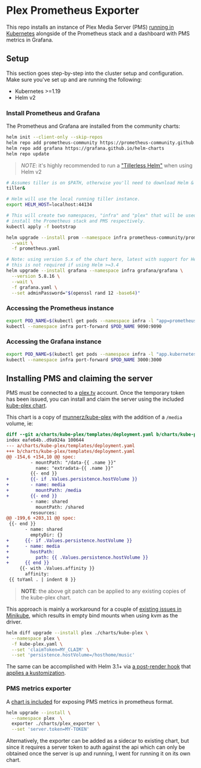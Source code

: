 # Plex Prometheus Exporter

This repo installs an instance of Plex Media Server (PMS) [running in
Kubernetes][pms-docker] alongside of the Prometheus stack and a dashboard with
PMS metrics in Grafana.

## Setup

This section goes step-by-step into the cluster setup and configuration. Make
sure you've set up and are running the following:

- Kubernetes >=1.19
- Helm v2

### Install Prometheus and Grafana

The Prometheus and Grafana are installed from the community charts:

```bash
helm init --client-only --skip-repos
helm repo add prometheus-community https://prometheus-community.github.io/helm-charts
helm repo add grafana https://grafana.github.io/helm-charts
helm repo update
```
> *NOTE*: it's highly recommended to run a ["Tillerless Helm"][tillerless] when
> using Helm v2

```bash
# Assumes tiller is on $PATH, otherwise you'll need to download Helm & Tiller binaries
tiller&

# Helm will use the local running tiller instance.
export HELM_HOST=localhost:44134
```

```bash
# This will create two namespaces, "infra" and "plex" that will be used to
# install the Prometheus stack and PMS respectively.
kubectl apply -f bootstrap

helm upgrade --install prom --namespace infra prometheus-community/prometheus \
  --wait \
  -f prometheus.yaml

# Note: using version 5.x of the chart here, latest with support for Helm 2
# this is not required if using Helm >=3.4
helm upgrade --install grafana --namespace infra grafana/grafana \
  --version 5.8.16 \
  --wait \
  -f grafana.yaml \
  --set adminPassword="$(openssl rand 12 -base64)"
```

### Accessing the Prometheus instance

```bash
export POD_NAME=$(kubectl get pods --namespace infra -l "app=prometheus,component=server" -o jsonpath="{.items[0].metadata.name}")
kubectl --namespace infra port-forward $POD_NAME 9090:9090
```

### Accessing the Grafana instance

```bash
export POD_NAME=$(kubectl get pods --namespace infra -l "app.kubernetes.io/name=grafana,app.kubernetes.io/instance=grafana" -o jsonpath="{.items[0].metadata.name}")
kubectl --namespace infra port-forward $POD_NAME 3000:3000
```

## Installing PMS and claiming the server

PMS must be connected to a [plex.tv](https://plex.tv) account. Once the
temporary token has been issued, you can install and claim the server using the
included [kube-plex chart](./charts/kube-plex).

This chart is a copy of [munnerz/kube-plex] with the addition of a `/media`
volume, ie:

```patch
diff --git a/charts/kube-plex/templates/deployment.yaml b/charts/kube-plex/templates/deployment.yaml
index eafe64b..d9a924a 100644
--- a/charts/kube-plex/templates/deployment.yaml
+++ b/charts/kube-plex/templates/deployment.yaml
@@ -154,6 +154,10 @@ spec:
         - mountPath: "/data-{{ .name }}"
           name: "extradata-{{ .name }}"
         {{- end }}
+        {{- if .Values.persistence.hostVolume }}
+        - name: media
+          mountPath: /media
+        {{- end }}
         - name: shared
           mountPath: /shared
         resources:
@@ -199,6 +203,11 @@ spec:
 {{- end }}
       - name: shared
         emptyDir: {}
+      {{- if .Values.persistence.hostVolume }}
+      - name: media
+        hostPath:
+          path: {{ .Values.persistence.hostVolume }}
+      {{ end }}
     {{- with .Values.affinity }}
       affinity:
 {{ toYaml . | indent 8 }}
```

> **NOTE**: the above git patch can be applied to any existing copies of the
> kube-plex chart.

This approach is mainly a workaround for a couple of [existing issues in 
Minikube][minikube-mounts], which results in empty bind mounts when using kvm as
the driver.

```bash
helm diff upgrade --install plex ./charts/kube-plex \
  --namespace plex \
  -f kube-plex.yaml \
  --set 'claimToken=MY_CLAIM' \
  --set 'persistence.hostVolume=/hosthome/music'
```

The same can be accomplished with Helm 3.1+ via [a post-render
hook][helm-post-render] that [applies a kustomization][kustomize-post].


### PMS metrics exporter

A [chart is included](./charts/plex_exporter) for exposing PMS metrics in
prometheus format.

```bash
helm upgrade --install \
  --namespace plex  \
  exporter ./charts/plex_exporter \
  --set 'server.token=MY-TOKEN'
```

Alternatively, the exporter can be added as a sidecar to existing chart, but
since it requires a server token to auth against the api which can only be
obtained once the server is up and running, I went for running it on its own
chart.

[helm-post-render]: https://helm.sh/docs/topics/advanced/#post-rendering
[kustomize-post]: https://github.com/thomastaylor312/advanced-helm-demos/tree/master/post-render
[minikube-mounts]: https://github.com/kubernetes/minikube/issues/3973
[munnerz/kube-plex]: https://github.com/munnerz/kube-plex/tree/master/charts/kube-plex
[pms-docker]: https://github.com/plexinc/pms-docker
[tillerless]: https://rimusz.net/tillerless-helm

